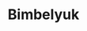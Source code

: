 ---
title: 'Bimbelyuk'
image: '/assets/images/bimbelyuk.webp'
year: 2024
description: 'Landing page for education agency bimbelyuk'
---